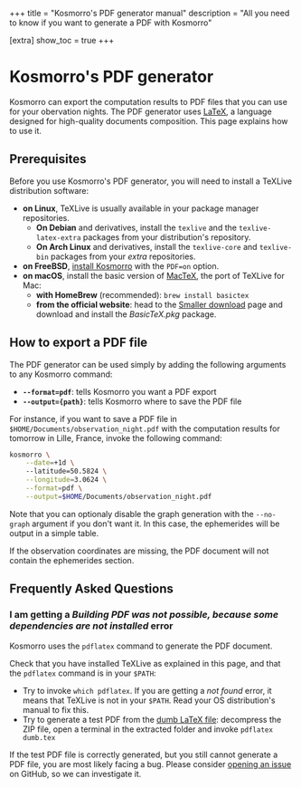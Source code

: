 +++
title = "Kosmorro's PDF generator manual"
description = "All you need to know if you want to generate a PDF with Kosmorro"

[extra]
show_toc = true
+++

# Kosmorro's PDF generator

Kosmorro can export the computation results to PDF files that you can use for your obervation nights.
The PDF generator uses [LaTeX](https://fr.wikipedia.org/wiki/LaTeX), a language designed for high-quality documents composition.
This page explains how to use it.

## Prerequisites

Before you use Kosmorro's PDF generator, you will need to install a TeXLive distribution software:

- **on Linux**, TeXLive is usually available in your package manager repositories.
  - **On Debian** and derivatives, install the `texlive` and the `texlive-latex-extra` packages from your distribution's repository.
  - **On Arch Linux** and derivatives, install the `texlive-core` and `texlive-bin` packages from your _extra_ repositories.
- **on FreeBSD**, [install Kosmorro](@/cli/download.md) with the `PDF=on` option.
- **on macOS**, install the basic version of [MacTeX](https://www.tug.org/mactex/), the port of TeXLive for Mac:
    - **with HomeBrew** (recommended): `brew install basictex`
    - **from the official website**: head to the [Smaller download](https://www.tug.org/mactex/morepackages.html) page and download and install the _BasicTeX.pkg_ package.

## How to export a PDF file

The PDF generator can be used simply by adding the following arguments to any Kosmorro command:

- **`--format=pdf`**: tells Kosmorro you want a PDF export
- **`--output={path}`**: tells Kosmorro where to save the PDF file

For instance, if you want to save a PDF file in `$HOME/Documents/observation_night.pdf` with the computation results for tomorrow in Lille, France, invoke the following command:

```bash
kosmorro \
    --date=+1d \ 
    --latitude=50.5824 \
    --longitude=3.0624 \
    --format=pdf \
    --output=$HOME/Documents/observation_night.pdf
```

Note that you can optionaly disable the graph generation with the `--no-graph` argument if you don't want it.
In this case, the ephemerides will be output in a simple table.

If the observation coordinates are missing, the PDF document will not contain the ephemerides section.

## Frequently Asked Questions

### I am getting a _Building PDF was not possible, because some dependencies are not installed_ error

Kosmorro uses the `pdflatex` command to generate the PDF document.

Check that you have installed TeXLive as explained in this page, and that the `pdflatex` command is in your `$PATH`:

- Try to invoke `which pdflatex`. If you are getting a _not found_ error, it means that TeXLive is not in your `$PATH`. Read your OS distribution's manual to fix this.
- Try to generate a test PDF from the [dumb LaTeX file](/downloads/dumb-pdf.zip): decompress the ZIP file, open a terminal in the extracted folder and invoke `pdflatex dumb.tex`

If the test PDF file is correctly generated, but you still cannot generate a PDF file, you are most likely facing a bug.
Please consider [opening an issue](https://github.com/Kosmorro/kosmorro/issues/new?assignees=&labels=bug&template=bug_report.md&title=Building+PDF+was+not+possible,+because+some+dependencies+are+not+installed) on GitHub, so we can investigate it.
